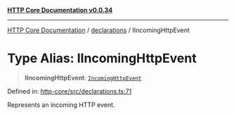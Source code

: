 [**HTTP Core Documentation v0.0.34**](../../README.md)

***

[HTTP Core Documentation](../../modules.md) / [declarations](../README.md) / IIncomingHttpEvent

# Type Alias: IIncomingHttpEvent

> **IIncomingHttpEvent**: [`IncomingHttpEvent`](../../IncomingHttpEvent/classes/IncomingHttpEvent.md)

Defined in: [http-core/src/declarations.ts:71](https://github.com/stonemjs/http-core/blob/1848d2cc8e9419d9e370ae707c528a45d3c2ac5a/src/declarations.ts#L71)

Represents an incoming HTTP event.
